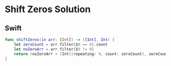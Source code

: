 # Shift Zeros Solution

## Swift

```swift
func shiftZeros(in arr: [Int]) -> ([Int], Int) {
    let zeroCount = arr.filter{$0 == 0}.count
    let noZeroArr = arr.filter{$0 != 0}
    return (noZeroArr + [Int](repeating: 0, count: zeroCount), zeroCount)
}
```